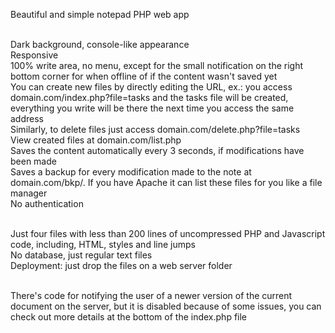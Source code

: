Beautiful and simple notepad PHP web app<br><br>

Dark background, console-like appearance<br>
Responsive<br>
100% write area, no menu, except for the small notification on the right bottom corner for when offline of if the content wasn't saved yet<br>
You can create new files by directly editing the URL, ex.: you access domain.com/index.php?file=tasks and the tasks file will be created, everything you write will be there the next time you access the same address<br>
Similarly, to delete files just access domain.com/delete.php?file=tasks<br>
View created files at domain.com/list.php<br>
Saves the content automatically every 3 seconds, if modifications have been made<br>
Saves a backup for every modification made to the note at domain.com/bkp/. If you have Apache it can list these files for you like a file manager<br>
No authentication<br><br>

Just four files with less than 200 lines of uncompressed PHP and Javascript code, including, HTML, styles and line jumps<br>
No database, just regular text files<br>
Deployment: just drop the files on a web server folder<br><br>

There's code for notifying the user of a newer version of the current document on the server, but it is disabled because of some issues, you can check out more details at the bottom of the index.php file
